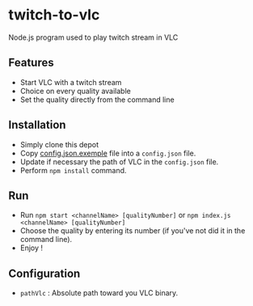 # twitch-to-vlc
Node.js program used to play twitch stream in VLC

## Features
- Start VLC with a twitch stream
- Choice on every quality available
- Set the quality directly from the command line

## Installation
- Simply clone this depot
- Copy [config.json.exemple](https://github.com/BernardJeremy/twitch-to-vlc/blob/master/config.json.exemple) file into a `config.json` file.
- Update if necessary the path of VLC in the `config.json` file.
- Perform `npm install` command.

## Run
- Run `npm start <channelName> [qualityNumber]` or `npm index.js <channelName> [qualityNumber]`
- Choose the quality by entering its number (if you've not did it in the command line).
- Enjoy !

## Configuration
- `pathVlc` : Absolute path toward you VLC binary.
